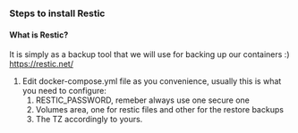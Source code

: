 ### Steps to install Restic 

#### What is Restic?
It is simply as a backup tool that we will use for backing up our containers :) 
https://restic.net/

1. Edit docker-compose.yml file as you convenience, usually this is what you need to configure:
    1. RESTIC_PASSWORD, remeber always use one secure one
    1. Volumes area, one for restic files and other for the restore backups
    1. The TZ accordingly to yours. 
